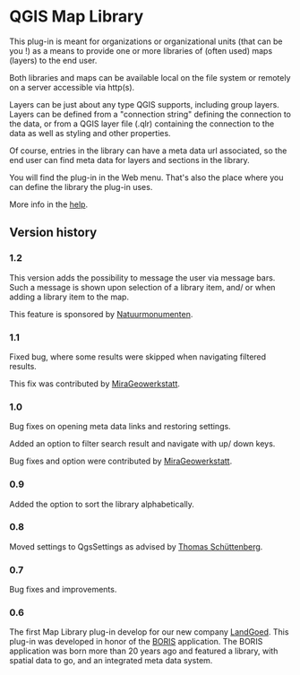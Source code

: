 # QGIS Map Library #

This plug-in is meant for organizations or organizational units (that can be you !) as a means to provide one or more libraries of (often used) maps (layers) to the end user.

Both libraries and maps can be available local on the file system or remotely on a server accessible via http(s).

Layers can be just about any type QGIS supports, including group layers. Layers can be defined from a "connection string" defining the connection to the data, or from a QGIS layer file (.qlr) containing the connection to the data as well as styling and other properties.

Of course, entries in the library can have a meta data url associated, so the end user can find meta data for layers and sections in the library.

You will find the plug-in in the Web menu. That's also the place where you can define the library the plug-in uses.

More info in the [help](https://marcoduiker.github.io/QGIS_Map_library/help/build/html/index.html). 

## Version history

###  1.2

This version adds the possibility to message the user via message bars. Such a message is shown upon selection of a library item, and/ or when adding a library item to the map.

This feature is sponsored by [Natuurmonumenten](https://www.natuurmonumenten.nl/).

### 1.1

Fixed bug, where some results were skipped when navigating filtered results.

This fix was contributed by [MiraGeowerkstatt](https://github.com/MiraGeowerkstatt).

### 1.0

Bug fixes on opening meta data links and restoring settings.

Added an option to filter search result and navigate with up/ down keys. 

Bug fixes and option were contributed by [MiraGeowerkstatt](https://github.com/MiraGeowerkstatt).

### 0.9

Added the option to sort the library alphabetically.

### 0.8

Moved settings to QgsSettings as advised by [Thomas Schüttenberg](https://github.com/tschuettenberg).

### 0.7

Bug fixes and improvements.

### 0.6

The first Map Library plug-in develop for our new company [LandGoed](https://landgoed.it). This plug-in was developed in honor of the [BORIS](https://edepot.wur.nl/109167) application. The BORIS application was born more than 20 years ago and featured a library, with spatial data to go, and an integrated meta data system. 

